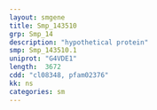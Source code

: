 ```yaml
---
layout: smgene
title: Smp_143510
grp: Smp_14
description: "hypothetical protein"
smp: Smp_143510.1
uniprot: "G4VDE1"
length:  3672
cdd: "cl08348, pfam02376"
kk: ns
categories: sm
---
```

